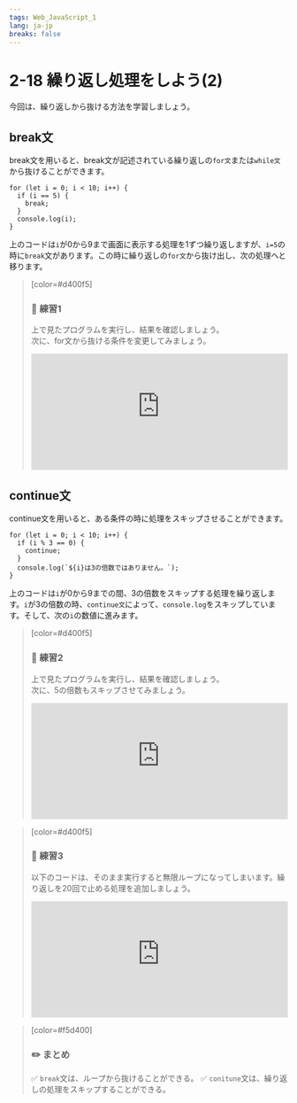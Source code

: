 ```yaml
---
tags: Web_JavaScript_1
lang: ja-jp
breaks: false
---
```


# 2-18 繰り返し処理をしよう(2)

<style>
iframe{
  border: none;
  width: 100%;
  min-height: 15em;
}
</style>

今回は、繰り返しから抜ける方法を学習しましょう。

## break文
break文を用いると、break文が記述されている繰り返しの`for文`または`while文`から抜けることができます。
```javascript=
for (let i = 0; i < 10; i++) {
  if (i == 5) {
    break;
  }
  console.log(i);
}
```
上のコードは`i`が0から9まで画面に表示する処理を1ずつ繰り返しますが、`i=5`の時に`break`文があります。この時に繰り返しの`for文`から抜け出し、次の処理へと移ります。

> [color=#d400f5]
> 
> ### :rocket: **練習1**
> 
> 上で見たプログラムを実行し、結果を確認しましょう。  
> 次に、for文から抜ける条件を変更してみましょう。  
> 
>  <iframe src="https://uec-programming.github.io/basic_training/web-sample/editor.html?code="></iframe>

## continue文
continue文を用いると、ある条件の時に処理をスキップさせることができます。
```javascript=
for (let i = 0; i < 10; i++) {
  if (i % 3 == 0) {
    continue;
  }
  console.log(`${i}は3の倍数ではありません。`);
}
```
上のコードは`i`が0から9までの間、3の倍数をスキップする処理を繰り返します。`i`が3の倍数の時、`continue文`によって、`console.log`をスキップしています。そして、次の`i`の数値に進みます。

> [color=#d400f5]
> 
> ### :rocket: **練習2**
> 
> 上で見たプログラムを実行し、結果を確認しましょう。  
> 次に、5の倍数もスキップさせてみましょう。  
> 
>  <iframe src="https://uec-programming.github.io/basic_training/web-sample/editor.html"></iframe>

> [color=#d400f5]
> 
> ### :rocket: **練習3**
> 
> 以下のコードは、そのまま実行すると無限ループになってしまいます。繰り返しを20回で止める処理を追加しましょう。  
> 
>  <iframe src="https://uec-programming.github.io/basic_training/web-sample/editor.html?code=let%20i%20%3D%200%3B%0D%0Awhile%20(true)%20%7B%0D%0A%20%20console.log(i)%3B%0D%0A%20%20i%2B%2B%3B%0D%0A%7D"></iframe>

<!--
## 無限ループと合わせて使う

```javascript=
let i = 0;
while (true) {

  // 20になったら終了
  if (i == 20) {
    break;
  }

  // 3の倍数はスキップ
  if (i % 3 == 0) {
    continue
  }

  console.log(i);
  i++;
}
```-->




> [color=#f5d400]
> ### :pencil2: **まとめ**
> :white_check_mark: `break`文は、ループから抜けることができる。
> :white_check_mark: `conitune`文は、繰り返しの処理をスキップすることができる。
> 